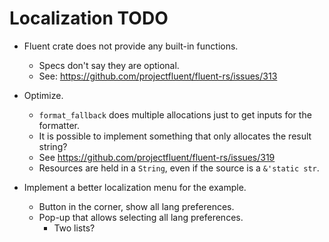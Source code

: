 # Localization TODO

* Fluent crate does not provide any built-in functions.
    - Specs don't say they are optional.
    - See: https://github.com/projectfluent/fluent-rs/issues/313

* Optimize.
    - `format_fallback` does multiple allocations just to get inputs for the formatter.
    - It is possible to implement something that only allocates the result string?
    - See https://github.com/projectfluent/fluent-rs/issues/319
    - Resources are held in a `String`, even if the source is a `&'static str`.

* Implement a better localization menu for the example.
    - Button in the corner, show all lang preferences.
    - Pop-up that allows selecting all lang preferences.
        - Two lists?